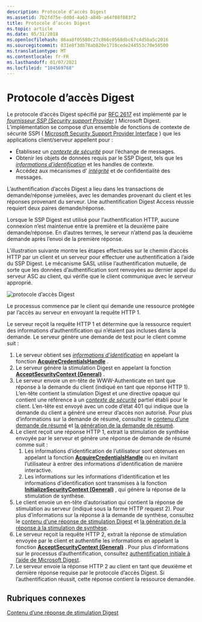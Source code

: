 ```yaml
---
description: Protocole d’accès Digest
ms.assetid: 7b2fd75e-dd0d-4a63-a84b-a64f08f883f2
title: Protocole d’accès Digest
ms.topic: article
ms.date: 05/31/2018
ms.openlocfilehash: 86aa8f05580c27c866c0568dbc67c4d5ba5c2016
ms.sourcegitcommit: 831e8f3db78ab820e1710cede244553c70e50500
ms.translationtype: MT
ms.contentlocale: fr-FR
ms.lasthandoff: 01/07/2021
ms.locfileid: "104569768"
---
```

# <a name="the-digest-access-protocol"></a>Protocole d’accès Digest

Le protocole d’accès Digest spécifié par [RFC 2617](https://www.ietf.org/rfc/rfc2617.txt) est implémenté par le [*fournisseur SSP (Security support Provider*](../secgloss/s-gly.md) ) Microsoft Digest. L’implémentation se compose d’un ensemble de fonctions de contexte de sécurité SSPI ( [Microsoft Security Support Provider Interface](sspi.md) ) que les applications client/serveur appellent pour :

-   Établissez un [*contexte de sécurité*](../secgloss/s-gly.md) pour l’échange de messages.
-   Obtenir les objets de données requis par le SSP Digest, tels que les [*informations d’identification*](../secgloss/c-gly.md) et les handles de contexte.
-   Accédez aux mécanismes d' [*intégrité*](../secgloss/i-gly.md) et de confidentialité des messages.

L’authentification d’accès Digest a lieu dans les transactions de demande/réponse jumelées, avec les demandes provenant du client et les réponses provenant du serveur. Une authentification Digest Access réussie requiert deux paires demande/réponse.

Lorsque le SSP Digest est utilisé pour l’authentification HTTP, aucune connexion n’est maintenue entre la première et la deuxième paire demande/réponse. En d’autres termes, le serveur n’attend pas la deuxième demande après l’envoi de la première réponse.

L’illustration suivante montre les étapes effectuées sur le chemin d’accès HTTP par un client et un serveur pour effectuer une authentification à l’aide du SSP Digest. Le mécanisme SASL utilise l’authentification mutuelle, de sorte que les données d’authentification sont renvoyées au dernier appel du serveur ASC au client, qui vérifie que le client communique avec le serveur approprié.

![protocole d’accès Digest](images/digest1.png)

Le processus commence par le client qui demande une ressource protégée par l’accès au serveur en envoyant la requête HTTP 1.

Le serveur reçoit la requête HTTP 1 et détermine que la ressource requiert des informations d’authentification qui n’étaient pas incluses dans la demande. Le serveur génère une demande de test pour le client comme suit :

1.  Le serveur obtient ses [*informations d’identification*](../secgloss/c-gly.md) en appelant la fonction [**AcquireCredentialsHandle**](/windows/win32/api/sspi/nf-sspi-acquirecredentialshandlea) .
2.  Le serveur génère la stimulation Digest en appelant la fonction [**AcceptSecurityContext (General)**](/windows/win32/api/sspi/nf-sspi-acceptsecuritycontext) .
3.  Le serveur envoie un en-tête de WWW-Authenticate en tant que réponse à la demande du client (indiqué en tant que réponse HTTP 1). L’en-tête contient la stimulation Digest et une directive opaque qui contient une référence à un [*contexte de sécurité*](../secgloss/s-gly.md) partiel établi pour le client. L’en-tête est envoyé avec un code d’état 401 qui indique que la demande du client a généré une erreur d’accès non autorisé. Pour plus d’informations sur la demande de résumé, consultez le [contenu d’une demande de résumé](contents-of-a-digest-challenge.md) et [la génération de la demande de résumé](generating-the-digest-challenge.md).
4.  Le client reçoit une réponse HTTP 1, extrait la stimulation de synthèse envoyée par le serveur et génère une réponse de demande de résumé comme suit :
    1.  Les informations d’identification de l’utilisateur sont obtenues en appelant la fonction [**AcquireCredentialsHandle**](/windows/win32/api/sspi/nf-sspi-acquirecredentialshandlea) ou en invitant l’utilisateur à entrer des informations d’identification de manière interactive.
    2.  Les informations sur les informations d’identification et les informations d’identification sont transmises à la fonction [**InitializeSecurityContext (General)**](/windows/win32/api/sspi/nf-sspi-initializesecuritycontexta) , qui génère la réponse de la stimulation de synthèse.
5.  Le client envoie un en-tête d’autorisation qui contient la réponse de stimulation au serveur (indiqué sous la forme HTTP request 2). Pour plus d’informations sur la réponse à la demande de synthèse, consultez le [contenu d’une réponse de stimulation Digest](contents-of-a-digest-challenge-response.md) et [la génération de la réponse à la stimulation de synthèse](generating-the-digest-challenge-response.md).
6.  Le serveur reçoit la requête HTTP 2, extrait la réponse de stimulation envoyée par le client et authentifie les informations en appelant la fonction [**AcceptSecurityContext (General)**](/windows/win32/api/sspi/nf-sspi-acceptsecuritycontext) . Pour plus d’informations sur le processus d’authentification, consultez [authentification initiale à l’aide de Microsoft Digest](initial-authentication-using-microsoft-digest.md).
7.  Le serveur envoie la réponse HTTP 2 au client en tant que deuxième et dernière réponse requise par le protocole d’accès Digest. Si l’authentification réussit, cette réponse contient la ressource demandée.

## <a name="related-topics"></a>Rubriques connexes

<dl> <dt>

[Contenu d’une réponse de stimulation Digest](contents-of-a-digest-challenge-response.md)
</dt> </dl>

 

 
